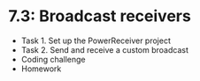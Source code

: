 # 7.3: Broadcast receivers

* Task 1. Set up the PowerReceiver project
* Task 2. Send and receive a custom broadcast
* Coding challenge
* Homework